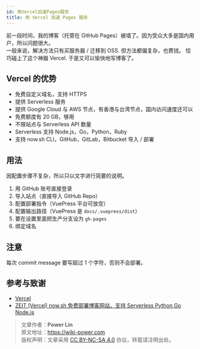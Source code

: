 ```yaml
---
id: 用Vercel加速Pages服务
title: 用 Vercel 加速 Pages 服务
---
```


前一段时间，我的博客（托管在 GitHub Pages）被墙了。因为受众大多是国内用户，所以问题很大。  
一般来说，解决方法只有买服务器 / 迁移到 OSS. 但方法都偏复杂，也费钱。
恰巧碰上了这个神器 Vercel. 于是又可以愉快地写博客了。

## Vercel 的优势

- 免费自定义域名，支持 HTTPS
- 提供 Serverless 服务
- 提供 Google Cloud 与 AWS 节点，有香港与台湾节点，国内访问速度还可以
- 免费额度有 20 GB，够用
- 不限站点与 Serverless API 数量
- Serverless 支持 Node.js，Go，Python，Ruby
- 支持 now.sh CLI，GitHub，GitLab，Bitbucket 导入 / 部署

## 用法

因配置步骤不复杂，所以只以文字进行简要的说明。

1. 用 GitHub 账号直接登录
2. 导入站点（直接导入 GitHub Repo）
3. 配置部署指令（VuePress 平台可放空）
4. 配置输出路径（VuePress 是 `docs/.vuepress/dist`）
5. 要在设置里面把生产分支设为 `gh-pages`
6. 绑定域名

## 注意

每次 commit message 要写超过 1 个字符，否则不会部署。

## 参考与致谢

- [Vercel](https://vercel.com/)
- [ZEIT (Vercel) now.sh 免费部署博客网站，支持 Serverless Python Go Node.js](https://wivwiv.com/post/zeit-use-guide/)



> 文章作者：**Power Lin**  
> 原文地址：<https://wiki-power.com>  
> 版权声明：文章采用 [CC BY-NC-SA 4.0](https://creativecommons.org/licenses/by/4.0/deed.zh) 协议，转载请注明出处。
